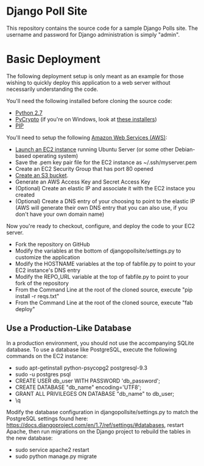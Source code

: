 Django Poll Site
================

This repository contains the source code for a sample Django Polls site. The username and password for Django administration is simply "admin".

# Basic Deployment
The following deployment setup is only meant as an example for those wishing to quickly deploy this application to a web server without necessarily understanding the code.

You'll need the following installed before cloning the source code:
- [Python 2.7](https://www.python.org/downloads/)
- [PyCrypto](https://www.dlitz.net/software/pycrypto/) (if you're on Windows, look at [these installers](http://www.voidspace.org.uk/python/modules.shtml#pycrypto))
- [PIP](http://pip.readthedocs.org/en/latest/installing.html)

You'll need to setup the following [Amazon Web Services (AWS)](http://aws.amazon.com/):
- [Launch an EC2 instance](http://aws.amazon.com/ec2) running Ubuntu Server (or some other Debian-based operating system)
- Save the .pem key pair file for the EC2 instance as ~/.ssh/myserver.pem
- Create an EC2 Security Group that has port 80 opened
- [Create an S3 bucket](http://aws.amazon.com/s3/).
- Generate an AWS Access Key and Secret Access Key
- (Optional) Create an elastic IP and associate it with the EC2 instace you created
- (Optional) Create a DNS entry of your choosing to point to the elastic IP (AWS will generate their own DNS entry that you can also use, if you don't have your own domain name)

Now you're ready to checkout, configure, and deploy the code to your EC2 server.

- Fork the repository on GitHub
- Modify the variables at the bottom of djangopollsite/settings.py to customize the application
- Modify the HOSTNAME variables at the top of fabfile.py to point to your EC2 instance's DNS entry
- Modify the REPO_URL variable at the top of fabfile.py to point to your fork of the repository
- From the Command Line at the root of the cloned source, execute "pip install -r reqs.txt"
- From the Command Line at the root of the cloned source, execute "fab deploy"

## Use a Production-Like Database
In a production environment, you should not use the accompanying SQLite database. To use a database like PostgreSQL, execute the following commands on the EC2 instance:

- sudo apt-getinstall python-psycopg2 postgresql-9.3
- sudo -u postgres psql
 - CREATE USER db_user WITH PASSWORD 'db_password';
 - CREATE DATABASE "db_name" encoding='UTF8';
 - GRANT ALL PRIVILEGES ON DATABASE "db_name" to db_user;
 - \q

Modify the database configuration in djangopollsite/settings.py to match the PostgreSQL settings found here: https://docs.djangoproject.com/en/1.7/ref/settings/#databases, restart Apache, then run migrations on the Django project to rebuild the tables in the new database:

- sudo service apache2 restart
- sudo python manage.py migrate
